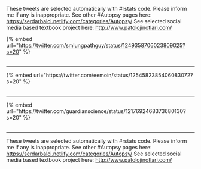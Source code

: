 

These tweets are selected automatically with #rstats code. Please inform me if any is inappropriate.
See other #Autopsy pages here: https://serdarbalci.netlify.com/categories/Autopsy/ 
See selected social media based textbook project here: http://www.patolojinotlari.com/

{% embed url="https://twitter.com/smlungpathguy/status/1249358706023809025?s=20" %}<br>
<br>
<hr>
{% embed url="https://twitter.com/eemoin/status/1254582385406083072?s=20" %}<br>
<br>
<hr>
{% embed url="https://twitter.com/guardianscience/status/1217692468373680130?s=20" %}<br>
<br>
<hr>


These tweets are selected automatically with #rstats code. Please inform me if any is inappropriate.
See other #Autopsy pages here: https://serdarbalci.netlify.com/categories/Autopsy/ 
See selected social media based textbook project here: http://www.patolojinotlari.com/
